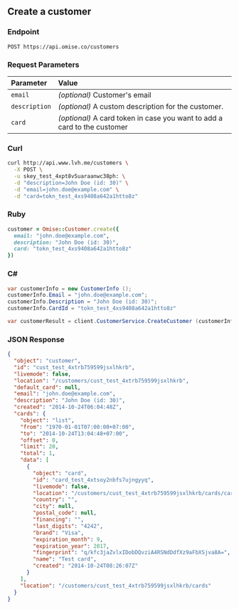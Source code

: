 ## Create a customer

### Endpoint

```
POST https://api.omise.co/customers
```

### Request Parameters

| Parameter                | Value                                             |
|:-------------------------|:--------------------------------------------------|
| `email`                  | *(optional)* Customer's email |
| `description`            | *(optional)* A custom description for the customer. |
| `card`                   | *(optional)* A card token in case you want to add a card to the customer |

### Curl

```sh
curl http://api.www.lvh.me/customers \
  -X POST \
  -u skey_test_4xpt8v5uaraanwc38ph: \
  -d "description=John Doe (id: 30)" \
  -d "email=john.doe@example.com" \
  -d "card=tokn_test_4xs9408a642a1htto8z"
```

### Ruby

```ruby
customer = Omise::Customer.create({
  email: "john.doe@example.com",
  description: "John Doe (id: 30)",
  card: "tokn_test_4xs9408a642a1htto8z"
})
```

### C&#35;

```c#
var customerInfo = new CustomerInfo ();
customerInfo.Email = "john.doe@example.com";
customerInfo.Description = "John Doe (id: 30)";
customerInfo.CardId = "tokn_test_4xs9408a642a1htto8z"

var customerResult = client.CustomerService.CreateCustomer (customerInfo);
```

### JSON Response

```json
{
  "object": "customer",
  "id": "cust_test_4xtrb759599jsxlhkrb",
  "livemode": false,
  "location": "/customers/cust_test_4xtrb759599jsxlhkrb",
  "default_card": null,
  "email": "john.doe@example.com",
  "description": "John Doe (id: 30)",
  "created": "2014-10-24T06:04:48Z",
  "cards": {
    "object": "list",
    "from": "1970-01-01T07:00:00+07:00",
    "to": "2014-10-24T13:04:48+07:00",
    "offset": 0,
    "limit": 20,
    "total": 1,
    "data": [
      {
        "object": "card",
        "id": "card_test_4xtsoy2nbfs7ujngyyq",
        "livemode": false,
        "location": "/customers/cust_test_4xtrb759599jsxlhkrb/cards/card_test_4xtsoy2nbfs7ujngyyq",
        "country": "",
        "city": null,
        "postal_code": null,
        "financing": "",
        "last_digits": "4242",
        "brand": "Visa",
        "expiration_month": 9,
        "expiration_year": 2017,
        "fingerprint": "q/kfc3jaZvlxIDobDQvziA4RSNdDdfXz9aFbXSjva8A=",
        "name": "Test card",
        "created": "2014-10-24T08:26:07Z"
      }
    ],
    "location": "/customers/cust_test_4xtrb759599jsxlhkrb/cards"
  }
}
```
